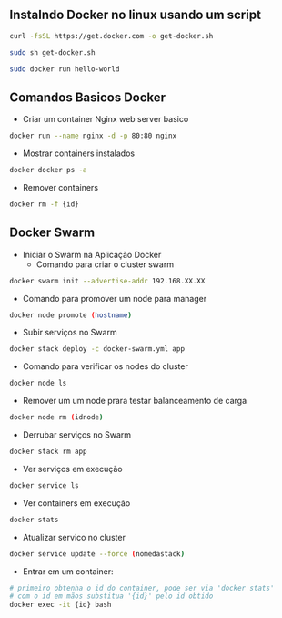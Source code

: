 ## Instalndo Docker no linux usando um script

 ```sh
 curl -fsSL https://get.docker.com -o get-docker.sh
```
 ```sh
 sudo sh get-docker.sh
```
 ```sh
 sudo docker run hello-world
```
## Comandos Basicos Docker
  - Criar um container Nginx web server basico 
```sh
docker run --name nginx -d -p 80:80 nginx
```
  - Mostrar containers instalados
```sh
docker docker ps -a
```
  - Remover containers
```sh
docker rm -f {id}
```

## Docker Swarm
- Iniciar o Swarm na Aplicação Docker
  - Comando para criar o cluster swarm
 ```sh
docker swarm init --advertise-addr 192.168.XX.XX
```
  - Comando para promover um node para manager
```sh
docker node promote (hostname)
```
  - Subir serviços no Swarm

```sh
docker stack deploy -c docker-swarm.yml app
```
  - Comando para verificar os nodes do cluster
```sh
docker node ls
```

  - Remover um um node prara testar balanceamento de carga 
```sh
docker node rm (idnode)
```

  - Derrubar serviços no Swarm

```sh
docker stack rm app
```

  - Ver serviços em execução

```sh
docker service ls
```

  - Ver containers em execução

```sh
docker stats
```

- Atualizar servico no cluster
```sh
docker service update --force (nomedastack)
```
 
  - Entrar em um container:
```sh
# primeiro obtenha o id do container, pode ser via 'docker stats'
# com o id em mãos substitua '{id}' pelo id obtido
docker exec -it {id} bash
```


